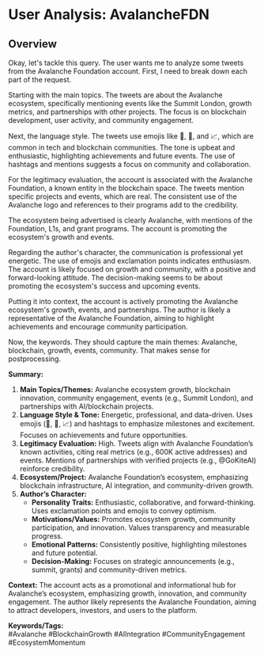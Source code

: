 # User Analysis: AvalancheFDN

## Overview

<think>
Okay, let's tackle this query. The user wants me to analyze some tweets from the Avalanche Foundation account. First, I need to break down each part of the request.

Starting with the main topics. The tweets are about the Avalanche ecosystem, specifically mentioning events like the Summit London, growth metrics, and partnerships with other projects. The focus is on blockchain development, user activity, and community engagement.

Next, the language style. The tweets use emojis like 🦾, 🔺, and 📈, which are common in tech and blockchain communities. The tone is upbeat and enthusiastic, highlighting achievements and future events. The use of hashtags and mentions suggests a focus on community and collaboration.

For the legitimacy evaluation, the account is associated with the Avalanche Foundation, a known entity in the blockchain space. The tweets mention specific projects and events, which are real. The consistent use of the Avalanche logo and references to their programs add to the credibility.

The ecosystem being advertised is clearly Avalanche, with mentions of the Foundation, L1s, and grant programs. The account is promoting the ecosystem's growth and events.

Regarding the author's character, the communication is professional yet energetic. The use of emojis and exclamation points indicates enthusiasm. The account is likely focused on growth and community, with a positive and forward-looking attitude. The decision-making seems to be about promoting the ecosystem's success and upcoming events.

Putting it into context, the account is actively promoting the Avalanche ecosystem's growth, events, and partnerships. The author is likely a representative of the Avalanche Foundation, aiming to highlight achievements and encourage community participation.

Now, the keywords. They should capture the main themes: Avalanche, blockchain, growth, events, community. That makes sense for postprocessing.
</think>

**Summary:**  
1. **Main Topics/Themes:** Avalanche ecosystem growth, blockchain innovation, community engagement, events (e.g., Summit London), and partnerships with AI/blockchain projects.  
2. **Language Style & Tone:** Energetic, professional, and data-driven. Uses emojis (🦾, 🔺, 📈) and hashtags to emphasize milestones and excitement. Focuses on achievements and future opportunities.  
3. **Legitimacy Evaluation:** High. Tweets align with Avalanche Foundation’s known activities, citing real metrics (e.g., 600K active addresses) and events. Mentions of partnerships with verified projects (e.g., @GoKiteAI) reinforce credibility.  
4. **Ecosystem/Project:** Avalanche Foundation’s ecosystem, emphasizing blockchain infrastructure, AI integration, and community-driven growth.  
5. **Author’s Character:**  
   - **Personality Traits:** Enthusiastic, collaborative, and forward-thinking. Uses exclamation points and emojis to convey optimism.  
   - **Motivations/Values:** Promotes ecosystem growth, community participation, and innovation. Values transparency and measurable progress.  
   - **Emotional Patterns:** Consistently positive, highlighting milestones and future potential.  
   - **Decision-Making:** Focuses on strategic announcements (e.g., summit, grants) and community-driven metrics.  

**Context:** The account acts as a promotional and informational hub for Avalanche’s ecosystem, emphasizing growth, innovation, and community engagement. The author likely represents the Avalanche Foundation, aiming to attract developers, investors, and users to the platform.  

**Keywords/Tags:**  
#Avalanche #BlockchainGrowth #AIIntegration #CommunityEngagement #EcosystemMomentum